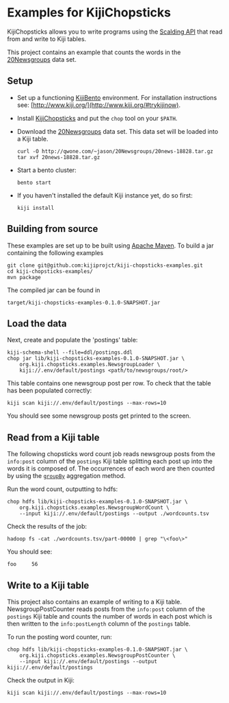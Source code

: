 Examples for KijiChopsticks
===========================

KijiChopsticks allows you to write programs using the
[Scalding API](https://github.com/twitter/scalding) that read from and write to Kiji tables.

This project contains an example that counts the words in the
[20Newsgroups](http://qwone.com/~jason/20Newsgroups/) data set.

Setup
-----

*   Set up a functioning [KijiBento](https://github.com/kijiproject/kiji-bento/) environment. For
    installation instructions see: [http://www.kiji.org/](http://www.kiji.org/#trykijinow).
*   Install [KijiChopsticks](https://github.com/kijiproject/kiji-chopsticks) and put the `chop`
    tool on your `$PATH`.
*   Download the [20Newsgroups](http://qwone.com/~jason/20Newsgroups/) data set. This data set will
    be loaded into a Kiji table.

        curl -O http://qwone.com/~jason/20Newsgroups/20news-18828.tar.gz
        tar xvf 20news-18828.tar.gz

*   Start a bento cluster:

        bento start

*   If you haven't installed the default Kiji instance yet, do so first:

        kiji install

Building from source
--------------------

These examples are set up to be built using [Apache Maven](http://maven.apache.org/). To build a jar
containing the following examples

    git clone git@github.com:kijiprojct/kiji-chopsticks-examples.git
    cd kiji-chopsticks-examples/
    mvn package

The compiled jar can be found in

    target/kiji-chopsticks-examples-0.1.0-SNAPSHOT.jar

Load the data
-------------

Next, create and populate the 'postings' table:

    kiji-schema-shell --file=ddl/postings.ddl
    chop jar lib/kiji-chopsticks-examples-0.1.0-SNAPSHOT.jar \
        org.kiji.chopsticks.examples.NewsgroupLoader \
        kiji://.env/default/postings <path/to/newsgroups/root/>

This table contains one newsgroup post per row. To check that the table has been populated
correctly:

    kiji scan kiji://.env/default/postings --max-rows=10

You should see some newsgroup posts get printed to the screen.

Read from a Kiji table
-------------------------

The following chopsticks word count job reads newsgroup posts from the `info:post` column of the
`postings` Kiji table splitting each post up into the words it is composed of. The occurrences of
each word are then counted by using the
[`groupBy`](https://github.com/twitter/scalding/wiki/Getting-Started#groupby) aggregation method.

Run the word count, outputting to hdfs:

    chop hdfs lib/kiji-chopsticks-examples-0.1.0-SNAPSHOT.jar \
        org.kiji.chopsticks.examples.NewsgroupWordCount \
        --input kiji://.env/default/postings --output ./wordcounts.tsv

Check the results of the job:

    hadoop fs -cat ./wordcounts.tsv/part-00000 | grep "\<foo\>"

You should see:

    foo     56

Write to a Kiji table
-----------------------

This project also contains an example of writing to a Kiji table. NewsgroupPostCounter reads
posts from the `info:post` column of the `postings` Kiji table and counts the number of words in
each post which is then written to the `info:postLength` column of the `postings` table.

To run the posting word counter, run:

    chop hdfs lib/kiji-chopsticks-examples-0.1.0-SNAPSHOT.jar \
        org.kiji.chopsticks.examples.NewsgroupPostCounter \
        --input kiji://.env/default/postings --output kiji://.env/default/postings

Check the output in Kiji:

    kiji scan kiji://.env/default/postings --max-rows=10

